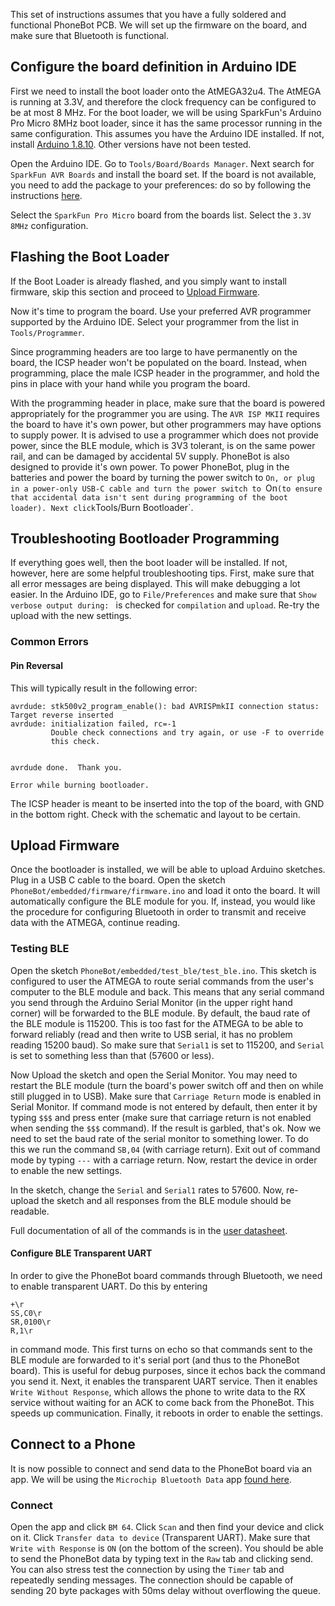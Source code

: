 This set of instructions assumes that you have a fully soldered and functional PhoneBot PCB. We will set up the firmware on the board, and make sure that Bluetooth is functional.

## Configure the board definition in Arduino IDE

First we need to install the boot loader onto the AtMEGA32u4. The AtMEGA is running at 3.3V, and therefore the clock frequency can be configured to be at most 8 MHz. For the boot loader, we will be using SparkFun's Arduino Pro Micro 8MHz boot loader, since it has the same processor running in the same configuration. This assumes you have the Arduino IDE installed. If not, install [Arduino 1.8.10](https://www.arduino.cc/en/Main/OldSoftwareReleases#previous). Other versions have not been tested.

Open the Arduino IDE. Go to `Tools/Board/Boards Manager`. Next search for `SparkFun AVR Boards` and install the board set. If the board is not available, you need to add the package to your preferences: do so by following the instructions [here](https://learn.sparkfun.com/tutorials/installing-arduino-ide/board-add-ons-with-arduino-board-manager).

Select the `SparkFun Pro Micro` board from the boards list. Select the `3.3V 8MHz` configuration.

## Flashing the Boot Loader

If the Boot Loader is already flashed, and you simply want to install firmware, skip this section and proceed to [Upload Firmware](#upload-firmware).

Now it's time to program the board. Use your preferred AVR programmer supported by the Arduino IDE. Select your programmer from the list in `Tools/Programmer`.

Since programming headers are too large to have permanently on the board, the ICSP header won't be populated on the board. Instead, when programming, place the male ICSP header in the programmer, and hold the pins in place with your hand while you program the board.

With the programming header in place, make sure that the board is powered appropriately for the programmer you are using. The `AVR ISP MKII` requires the board to have it's own power, but other programmers may have options to supply power. It is advised to use a programmer which does not provide power, since the BLE module, which is 3V3 tolerant, is on the same power rail, and can be damaged by accidental 5V supply. PhoneBot is also designed to provide it's own power. To power PhoneBot, plug in the batteries and power the board by turning the power switch to `On, or plug in a power-only USB-C cable and turn the power switch to `On`(to ensure that accidental data isn't sent during programming of the boot loader). Next click`Tools/Burn Bootloader`.

## Troubleshooting Bootloader Programming

If everything goes well, then the boot loader will be installed. If not, however, here are some helpful troubleshooting tips. First, make sure that all error messages are being displayed. This will make debugging a lot easier. In the Arduino IDE, go to `File/Preferences` and make sure that `Show verbose output during: ` is checked for `compilation` and `upload`. Re-try the upload with the new settings.

### Common Errors

#### Pin Reversal

This will typically result in the following error:

    avrdude: stk500v2_program_enable(): bad AVRISPmkII connection status: Target reverse inserted
    avrdude: initialization failed, rc=-1
             Double check connections and try again, or use -F to override
             this check.


    avrdude done.  Thank you.

    Error while burning bootloader.

The ICSP header is meant to be inserted into the top of the board, with GND in the bottom right. Check with the schematic and layout to be certain.

## Upload Firmware

Once the bootloader is installed, we will be able to upload Arduino sketches. Plug in a USB C cable to the board. Open the sketch `PhoneBot/embedded/firmware/firmware.ino` and load it onto the board. It will automatically configure the BLE module for you. If, instead, you would like the procedure for configuring Bluetooth in order to transmit and receive data with the ATMEGA, continue reading.

### Testing BLE

Open the sketch `PhoneBot/embedded/test_ble/test_ble.ino`. This sketch is configured to user the ATMEGA to route serial commands from the user's computer to the BLE module and back. This means that any serial command you send through the Arduino Serial Monitor (in the upper right hand corner) will be forwarded to the BLE module. By default, the baud rate of the BLE module is 115200. This is too fast for the ATMEGA to be able to forward reliably (read and then write to USB serial, it has no problem reading 15200 baud). So make sure that `Serial1` is set to 115200, and `Serial` is set to something less than that (57600 or less).

Now Upload the sketch and open the Serial Monitor. You may need to restart the BLE module (turn the board's power switch off and then on while still plugged in to USB). Make sure that `Carriage Return` mode is enabled in Serial Monitor. If command mode is not entered by default, then enter it by typing `$$$` and press enter (make sure that carriage return is not enabled when sending the `$$$` command). If the result is garbled, that's ok. Now we need to set the baud rate of the serial monitor to something lower. To do this we run the command `SB,04` (with carriage return). Exit out of command mode by typing `---` with a carriage return. Now, restart the device in order to enable the new settings.

In the sketch, change the `Serial` and `Serial1` rates to 57600. Now, re-upload the sketch and all responses from the BLE module should be readable.

Full documentation of all of the commands is in the [user datasheet](http://ww1.microchip.com/downloads/en/DeviceDoc/RN4870-71-Bluetooth-Low-Energy-Module-User-Guide-DS50002466C.pdf).

#### Configure BLE Transparent UART

In order to give the PhoneBot board commands through Bluetooth, we need to enable transparent UART. Do this by entering

```
+\r
SS,C0\r
SR,0100\r
R,1\r
```

in command mode. This first turns on echo so that commands sent to the BLE module are forwarded to it's serial port (and thus to the PhoneBot board). This is useful for debug purposes, since it echos back the command you send it. Next, it enables the transparent UART service. Then it enables `Write Without Response`, which allows the phone to write data to the RX service without waiting for an ACK to come back from the PhoneBot. This speeds up communication. Finally, it reboots in order to enable the settings.

## Connect to a Phone

It is now possible to connect and send data to the PhoneBot board via an app. We will be using the `Microchip Bluetooth Data` app [found here](https://play.google.com/store/apps/details?id=com.microchip.bluetooth.data&hl=en_US).

### Connect

Open the app and click `BM 64`. Click `Scan` and then find your device and click on it. Click `Transfer data to device` (Transparent UART). Make sure that `Write with Response` is `ON` (on the bottom of the screen). You should be able to send the PhoneBot data by typing text in the `Raw` tab and clicking send. You can also stress test the connection by using the `Timer` tab and repeatedly sending messages. The connection should be capable of sending 20 byte packages with 50ms delay without overflowing the queue.
